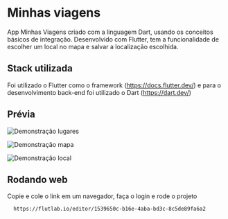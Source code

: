 
# Minhas viagens

App Minhas Viagens criado com a linguagem Dart, usando os conceitos básicos de integração. Desenvolvido com Flutter, tem a funcionalidade de escolher um local no mapa e salvar a localização escolhida.


## Stack utilizada

Foi utilizado o Flutter como o framework (https://docs.flutter.dev/) e para o desenvolvimento back-end foi utilizado o Dart (https://dart.dev/)


## Prévia

![Demonstração lugares](https://github.com/Richardy-Rodrigues/app_minhas_viagens/blob/main/src/assets/lugares_salvos.jpeg?raw=true)

![Demonstração mapa](https://github.com/Richardy-Rodrigues/app_minhas_viagens/blob/main/src/assets/selecionar_local.jpeg?raw=true)

![Demonstração local](https://github.com/Richardy-Rodrigues/app_minhas_viagens/blob/main/src/assets/confirmar_local.jpeg?raw=true)

## Rodando web

Copie e cole o link em um navegador, faça o login e rode o projeto

```bash
  https://flutlab.io/editor/1539650c-b16e-4aba-bd3c-8c5de89fa6a2
```
